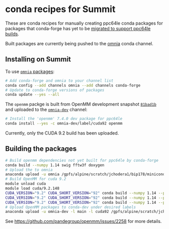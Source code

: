 # conda recipes for Summit

These are conda recipes for manually creating ppc64le conda packages for packages that conda-forge has yet to be [migrated to support ppc64le builds](https://github.com/regro/cf-scripts/pull/444).

Built packages are currently being pushed to the [omnia](https://anaconda.org/omnia) conda channel.

## Installing on Summit

To use [`omnia` packages](http://www.omnia.md/install/):
```bash
# Add conda-forge and omnia to your channel list
conda config --add channels omnia --add channels conda-forge
# Update to conda-forge versions of packages
conda update --yes --all
```
The `openmm` packge is built from OpenMM development snapshot [`81bad1b`](https://github.com/pandegroup/openmm/tree/81bad1bc142d4b1fc286473528b454a3a8e26197) and uploaded to the [`omnia-dev`](https://anaconda.org/omnia-dev/openmm/files) channel:
```bash
# Install the 'openmm' 7.4.0 dev package for ppc64le 
conda install --yes -c omnia-dev/label/cuda92 openmm
```
Currently, only the CUDA 9.2 build has been uploaded.

## Building the packages

```bash
# Build openmm dependencies not yet built for ppc64le by conda-forge
conda build --numpy 1.14 swig fftw3f doxygen
# Upload the to omnia
anaconda upload -u omnia /gpfs/alpine/scratch/jchodera1/bip178/miniconda/conda-bld/linux-ppc64le/{swig,fftw,doxygen}*
# Build OpenMM for cuda 9.2
module unload cuda
module load cuda/9.2.148
CUDA_VERSION="9.2" CUDA_SHORT_VERSION="92" conda build --numpy 1.14 --python 2.7 openmm
CUDA_VERSION="9.2" CUDA_SHORT_VERSION="92" conda build --numpy 1.14 --python 3.6 openmm
CUDA_VERSION="9.2" CUDA_SHORT_VERSION="92" conda build --numpy 1.14 --python 3.7 openmm
# Upload OpenMM packages to conda-dev under desired labels
anaconda upload -u omnia-dev -l main -l cuda92 /gpfs/alpine/scratch/jchodera1/bip178/miniconda/conda-bld/linux-ppc64le/openmm-*
```

See https://github.com/pandegroup/openmm/issues/2258 for more details.